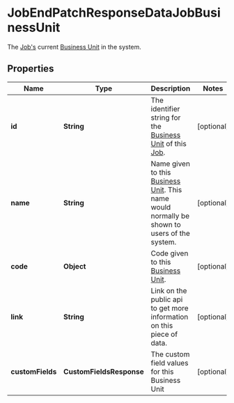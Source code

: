 

# JobEndPatchResponseDataJobBusinessUnit

The [Job's](https://developers.intellihr.io/docs/v1/) current [Business Unit](https://developers.intellihr.io/docs/v1/) in the system.

## Properties

| Name | Type | Description | Notes |
|------------ | ------------- | ------------- | -------------|
|**id** | **String** | The identifier string for the [Business Unit](https://developers.intellihr.io/docs/v1/) of this [Job](https://developers.intellihr.io/docs/v1/). |  [optional] |
|**name** | **String** | Name given to this [Business Unit](https://developers.intellihr.io/docs/v1/). This name would normally be shown to users of the system. |  [optional] |
|**code** | **Object** | Code given to this [Business Unit](https://developers.intellihr.io/docs/v1/). |  [optional] |
|**link** | **String** | Link on the public api to get more information on this piece of data. |  [optional] |
|**customFields** | **CustomFieldsResponse** | The custom field values for this Business Unit |  [optional] |



